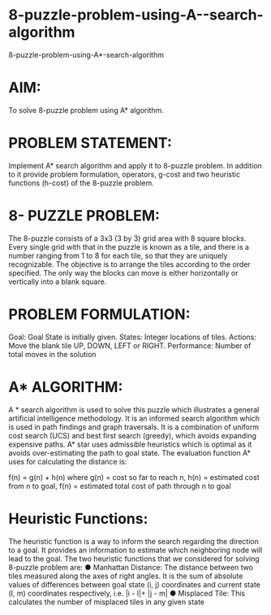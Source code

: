 # 8-puzzle-problem-using-A--search-algorithm
8-puzzle-problem-using-A*-search-algorithm

# AIM:
To solve 8-puzzle problem using A* algorithm.
# PROBLEM STATEMENT:
Implement A* search algorithm and apply it to 8-puzzle problem. In addition to it provide
problem formulation, operators, g-cost and two heuristic functions (h-cost) of the 8-puzzle
problem.
# 8- PUZZLE PROBLEM:
The 8-puzzle consists of a 3x3 (3 by 3) grid area with 8 square blocks. Every single grid with that
in the puzzle is known as a tile, and there is a number ranging from 1 to 8 for each tile, so that
they are uniquely recognizable. The objective is to arrange the tiles according to the order
specified. The only way the blocks can move is either horizontally or vertically into a blank
square.
# PROBLEM FORMULATION:
Goal: Goal State is initially given.
States: Integer locations of tiles.
Actions: Move the blank tile UP, DOWN, LEFT or RIGHT.
Performance: Number of total moves in the solution
# A* ALGORITHM:
A * search algorithm is used to solve this puzzle which illustrates a general artificial intelligence
methodology. It is an informed search algorithm which is used in path findings and graph
traversals. It is a combination of uniform cost search (UCS) and best first search (greedy), which
avoids expanding expensive paths. A* star uses admissible heuristics which is optimal as it
avoids over-estimating the path to goal state. The evaluation function A* uses for calculating
the distance is:

f(n) = g(n) + h(n) where
g(n) = cost so far to reach n,
h(n) = estimated cost from n to goal,
f(n) = estimated total cost of path through n to goal
# Heuristic Functions:
The heuristic function is a way to inform the search regarding the direction to a goal. It provides
an information to estimate which neighboring node will lead to the goal. The two heuristic
functions that we considered for solving 8-puzzle problem are:
● Manhattan Distance: The distance between two tiles measured along the axes of
right angles. It is the sum of absolute values of differences between goal state (i, j)
coordinates and current state (l, m) coordinates respectively, i.e. |i - l|+ |j - m|
● Misplaced Tile: This calculates the number of misplaced tiles in any given state



